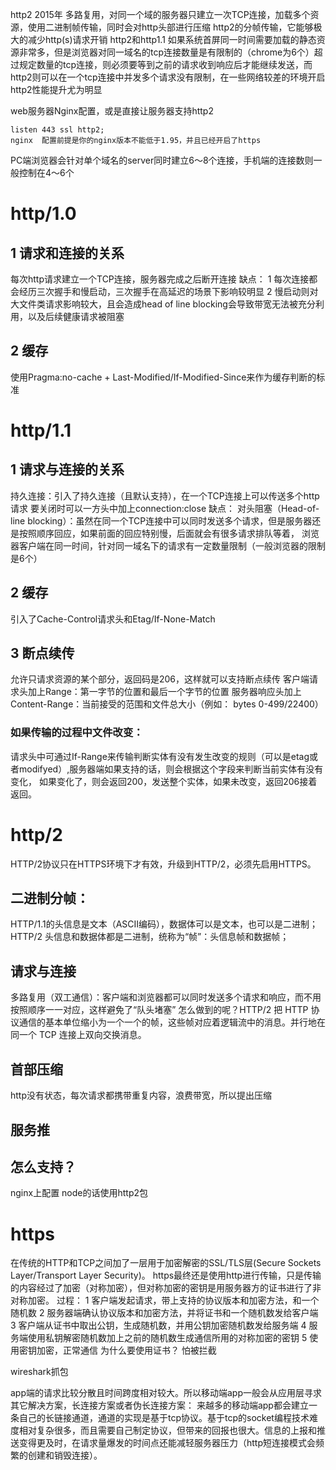 http2  2015年
多路复用，对同一个域的服务器只建立一次TCP连接，加载多个资源，使用二进制帧传输，同时会对http头部进行压缩
http2的分帧传输，它能够极大的减少http(s)请求开销
http2和http1.1
如果系统首屏同一时间需要加载的静态资源非常多，但是浏览器对同一域名的tcp连接数量是有限制的（chrome为6个）超过规定数量的tcp连接，则必须要等到之前的请求收到响应后才能继续发送，而http2则可以在一个tcp连接中并发多个请求没有限制，在一些网络较差的环境开启http2性能提升尤为明显

web服务器Nginx配置，或是直接让服务器支持http2

```
listen 443 ssl http2;
nginx  配置前提是你的nginx版本不能低于1.95，并且已经开启了https
```

PC端浏览器会针对单个域名的server同时建立6～8个连接，手机端的连接数则一般控制在4～6个

# http/1.0 
## 1 请求和连接的关系
每次http请求建立一个TCP连接，服务器完成之后断开连接
缺点： 
1 每次连接都会经历三次握手和慢启动，三次握手在高延迟的场景下影响较明显
2 慢启动则对大文件类请求影响较大，且会造成head of line blocking会导致带宽无法被充分利用，以及后续健康请求被阻塞
## 2 缓存
使用Pragma:no-cache + Last-Modified/If-Modified-Since来作为缓存判断的标准

# http/1.1
## 1 请求与连接的关系
持久连接：引入了持久连接（且默认支持），在一个TCP连接上可以传送多个http请求
要关闭时可以一方头中加上connection:close
缺点：
对头阻塞（Head-of-line blocking）：虽然在同一个TCP连接中可以同时发送多个请求，但是服务器还是按照顺序回应，如果前面的回应特别慢，后面就会有很多请求排队等着，
浏览器客户端在同一时间，针对同一域名下的请求有一定数量限制（一般浏览器的限制是6个）
## 2 缓存
引入了Cache-Control请求头和Etag/If-None-Match
## 3 断点续传
允许只请求资源的某个部分，返回码是206，这样就可以支持断点续传
客户端请求头加上Range：第一字节的位置和最后一个字节的位置
服务器响应头加上Content-Range：当前接受的范围和文件总大小（例如： bytes 0-499/22400）
### 如果传输的过程中文件改变：
请求头中可通过If-Range来传输判断实体有没有发生改变的规则（可以是etag或者modifyed）,服务器端如果支持的话，则会根据这个字段来判断当前实体有没有变化，
如果变化了，则会返回200，发送整个实体，如果未改变，返回206接着返回。


# http/2
HTTP/2协议只在HTTPS环境下才有效，升级到HTTP/2，必须先启用HTTPS。
## 二进制分帧：
HTTP/1.1的头信息是文本（ASCII编码），数据体可以是文本，也可以是二进制；HTTP/2 头信息和数据体都是二进制，统称为“帧”：头信息帧和数据帧；
## 请求与连接
多路复用（双工通信）：客户端和浏览器都可以同时发送多个请求和响应，而不用按照顺序一一对应，这样避免了“队头堵塞”
怎么做到的呢？HTTP/2 把 HTTP 协议通信的基本单位缩小为一个一个的帧，这些帧对应着逻辑流中的消息。并行地在同一个 TCP 连接上双向交换消息。
## 首部压缩
http没有状态，每次请求都携带重复内容，浪费带宽，所以提出压缩
## 服务推
## 怎么支持？
nginx上配置
node的话使用http2包

# https
在传统的HTTP和TCP之间加了一层用于加密解密的SSL/TLS层(Secure Sockets Layer/Transport Layer Security)。
https最终还是使用http进行传输，只是传输的内容经过了加密（对称加密），但对称加密的密钥是用服务器方的证书进行了非对称加密。
过程：
1 客户端发起请求，带上支持的协议版本和加密方法，和一个随机数
2 服务器端确认协议版本和加密方法，并将证书和一个随机数发给客户端
3 客户端从证书中取出公钥，生成随机数，并用公钥加密随机数发给服务端
4 服务端使用私钥解密随机数加上之前的随机数生成通信所用的对称加密的密钥
5 使用密钥加密，正常通信
为什么要使用证书？
怕被拦截

wireshark抓包

app端的请求比较分散且时间跨度相对较大。所以移动端app一般会从应用层寻求其它解决方案，长连接方案或者伪长连接方案：
来越多的移动端app都会建立一条自己的长链接通道，通道的实现是基于tcp协议。基于tcp的socket编程技术难度相对复杂很多，而且需要自己制定协议，但带来的回报也很大。信息的上报和推送变得更及时，在请求量爆发的时间点还能减轻服务器压力（http短连接模式会频繁的创建和销毁连接）。
